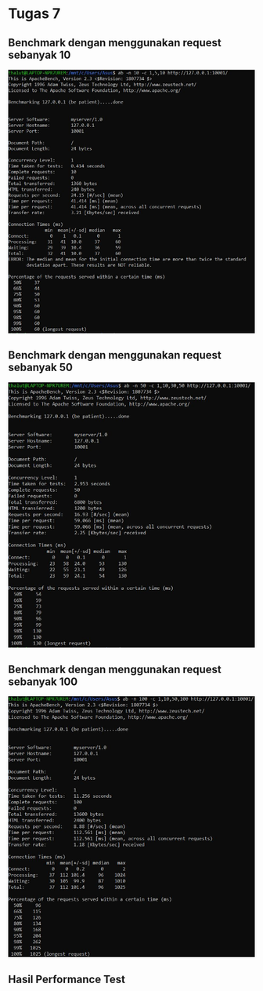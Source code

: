 <h1>Tugas 7</h1>
<h2>Benchmark dengan menggunakan request sebanyak 10</h2>
<img src="Dokumentasi/10.JPG" >
<h2>Benchmark dengan menggunakan request sebanyak 50</h2>
<img src="Dokumentasi/50.JPG" >
<h2>Benchmark dengan menggunakan request sebanyak 100</h2>
<img src="Dokumentasi/100.JPG" >
<h2>Hasil Performance Test</h2>
